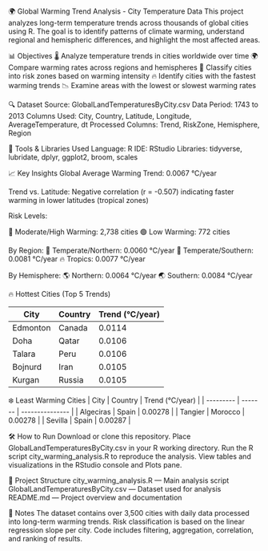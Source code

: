 🌍 Global Warming Trend Analysis - City Temperature Data
This project analyzes long-term temperature trends across thousands of global cities using R. 
The goal is to identify patterns of climate warming, understand regional and hemispheric 
differences, and highlight the most affected areas.

📊 Objectives
🌡️ Analyze temperature trends in cities worldwide over time
🌍 Compare warming rates across regions and hemispheres
🚦 Classify cities into risk zones based on warming intensity
🔥 Identify cities with the fastest warming trends
📉 Examine areas with the lowest or slowest warming rates

🔍 Dataset
Source: GlobalLandTemperaturesByCity.csv
Data Period: 1743 to 2013
Columns Used: City, Country, Latitude, Longitude, AverageTemperature, dt
Processed Columns: Trend, RiskZone, Hemisphere, Region

🧪 Tools & Libraries Used
Language: R
IDE: RStudio
Libraries: tidyverse, lubridate, dplyr, ggplot2, broom, scales

📈 Key Insights
Global Average Warming Trend: 0.0067 °C/year

Trend vs. Latitude: Negative correlation (r = -0.507) indicating faster warming in lower latitudes (tropical zones)

Risk Levels:

🔴 Moderate/High Warming: 2,738 cities
🟢 Low Warming: 772 cities

By Region:
🧊 Temperate/Northern: 0.0060 °C/year
🌿 Temperate/Southern: 0.0081 °C/year
🔥 Tropics: 0.0077 °C/year

By Hemisphere:
🌎 Northern: 0.0064 °C/year
🌏 Southern: 0.0084 °C/year

🔥 Hottest Cities (Top 5 Trends)

| City     | Country | Trend (°C/year) |
| -------- | ------- | --------------- |
| Edmonton | Canada  | 0.0114          |
| Doha     | Qatar   | 0.0106          |
| Talara   | Peru    | 0.0106          |
| Bojnurd  | Iran    | 0.0105          |
| Kurgan   | Russia  | 0.0105          |

❄️ Least Warming Cities
| City      | Country | Trend (°C/year) |
| --------- | ------- | --------------- |
| Algeciras | Spain   | 0.00278         |
| Tangier   | Morocco | 0.00278         |
| Sevilla   | Spain   | 0.00287         |

🛠️ How to Run
Download or clone this repository.
Place GlobalLandTemperaturesByCity.csv in your R working directory.
Run the R script city_warming_analysis.R to reproduce the analysis.
View tables and visualizations in the RStudio console and Plots pane.

📂 Project Structure
city_warming_analysis.R — Main analysis script
GlobalLandTemperaturesByCity.csv — Dataset used for analysis
README.md — Project overview and documentation

📌 Notes
The dataset contains over 3,500 cities with daily data processed into long-term warming trends.
Risk classification is based on the linear regression slope per city.
Code includes filtering, aggregation, correlation, and ranking of results.

